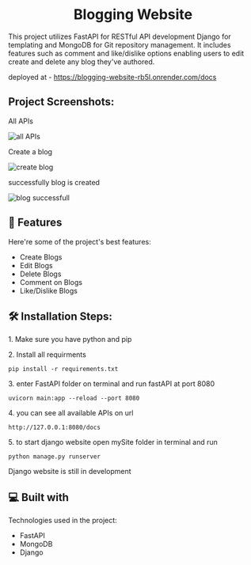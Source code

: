 <h1 align="center" id="title">Blogging Website</h1>

<p id="description">This project utilizes FastAPI for RESTful API development Django for templating and MongoDB for Git repository management. It includes features such as comment and like/dislike options enabling users to edit create and delete any blog they've authored.</p>

deployed at  - https://blogging-website-rb5l.onrender.com/docs

<h2>Project Screenshots:</h2>
All APIs

![all APIs](https://github.com/adityakr1410/Blogging-website/assets/92170363/02913527-2e18-4cbb-8194-4eea225a1306)

Create a blog

![create blog](https://github.com/adityakr1410/Blogging-website/assets/92170363/e262f211-72d1-4897-967a-922b598cef0a)

successfully blog is created

![blog successfull](https://github.com/adityakr1410/Blogging-website/assets/92170363/bd6a097e-b75e-4c47-95b1-16a5e67fdfdd)


  
  
<h2>🧐 Features</h2>

Here're some of the project's best features:

*   Create Blogs
*   Edit Blogs
*   Delete Blogs
*   Comment on Blogs
*   Like/Dislike Blogs

<h2>🛠️ Installation Steps:</h2>

<p>1. Make sure you have python and pip</p>

<p>2. Install all requirments</p>

```
pip install -r requirements.txt
```

<p>3. enter FastAPI folder on terminal and run fastAPI at port 8080</p>

```
uvicorn main:app --reload --port 8080
```

<p>4. you can see all available APIs on url</p>

```
http://127.0.0.1:8080/docs
```

<p>5. to start django website open mySite folder in terminal and run</p>

```
python manage.py runserver
```

Django website is still in development
  
<h2>💻 Built with</h2>

Technologies used in the project:

*   FastAPI
*   MongoDB
*   Django
